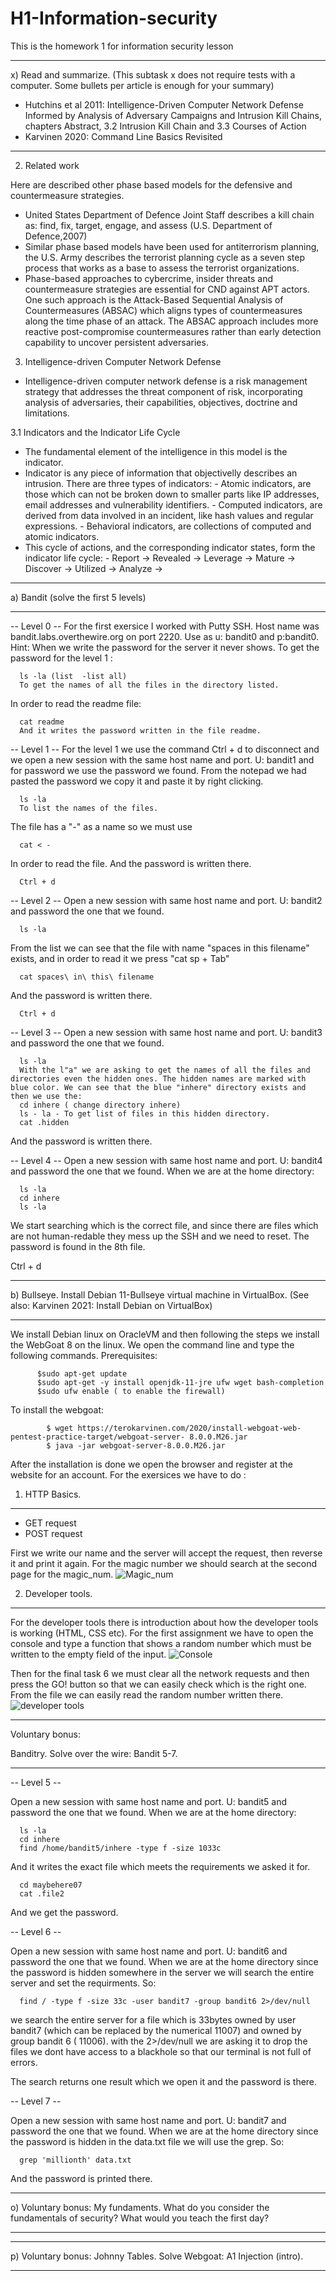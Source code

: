 # H1-Information-security
This is the homework 1 for information security lesson
________________________________________________________________________________________________
x) Read and summarize. (This subtask x does not require tests with a computer. Some bullets per article is enough for your summary)
- Hutchins et al 2011: Intelligence-Driven Computer Network Defense Informed by Analysis of Adversary Campaigns and Intrusion Kill Chains, chapters Abstract, 
3.2 Intrusion Kill Chain and 
3.3 Courses of Action
- Karvinen 2020: Command Line Basics Revisited
________________________________________________________________________________________________

2. Related work 

Here are described other phase based models for the defensive and countermeasure strategies. 
- United States Department of Defence Joint Staff describes a kill chain as:
find, fix, target, engage, and assess (U.S. Department of Defence,2007)
- Similar phase based models have been used for antiterrorism planning, the U.S. Army describes the terrorist planning cycle as a seven step process that works as a base to assess the terrorist organizations. 
- Phase-based approaches to cybercrime, insider threats and countermeasure strategies are essential for CND against APT actors. One such approach is the Attack-Based Sequential Analysis of Countermeasures (ABSAC) which aligns types of countermeasures along the time phase of an attack. The ABSAC approach includes more reactive post-compromise countermeasures rather than early detection capability to uncover persistent adversaries.

3. Intelligence-driven Computer Network Defense

- Intelligence-driven computer network defense is a risk management strategy that addresses the threat component of risk, incorporating analysis of adversaries, their capabilities, objectives, doctrine and limitations.


3.1 Indicators and the Indicator Life Cycle
- The fundamental element of the intelligence in this model is the indicator. 
- Indicator is any piece of information that objectivelly describes an intrusion. There are three types of indicators:
      - Atomic indicators, are those which can not be broken down to smaller parts like IP addresses, email addresses and vulnerability identifiers. 
      - Computed indicators, are derived from data involved in an incident, like hash values and regular expressions. 
      - Behavioral indicators,  are collections of computed and atomic indicators. 
- This cycle of actions, and the corresponding indicator states, form the indicator life cycle:
      - Report -> Revealed -> Leverage -> Mature -> Discover -> Utilized -> Analyze ->
__________________________________________________________________________________________________________________
a) Bandit (solve the first 5 levels)
__________________________________________________________________________________________________________________
-- Level 0 -- 
For the first exersice I worked with Putty SSH. Host name was bandit.labs.overthewire.org on port 2220. Use as u: bandit0 and p:bandit0.
Hint: When we write the password for the server it never shows. 
To get the password for the level 1 : 

      ls -la (list  -list all)
      To get the names of all the files in the directory listed.

In order to read the readme file:

      cat readme 
      And it writes the password written in the file readme.

-- Level 1 -- 
For the level 1 we use the command Ctrl + d to disconnect and we open a new session with the same host name and port. U: bandit1 and for password we use the password we found. From the notepad we had pasted the password we copy it and paste it by right clicking.

      ls -la 
      To list the names of the files.
The file has a "-" as a name so we must use 

      cat < -
In order to read the file. And the password is written there. 

      Ctrl + d
      
-- Level 2 --
Open a new session with same host name and port. U: bandit2 and password the one that we found. 

      ls -la
From the list we can see that the file with name "spaces in this filename" exists, and in order to read it we press "cat sp + Tab"

      cat spaces\ in\ this\ filename
And the password is written there. 

      Ctrl + d

-- Level 3 -- 
Open a new session with same host name and port. U: bandit3 and password the one that we found. 

      ls -la
      With the l"a" we are asking to get the names of all the files and directories even the hidden ones. The hidden names are marked with blue color. We can see that the blue "inhere" directory exists and then we use the:
      cd inhere ( change directory inhere)
      ls - la - To get list of files in this hidden directory.
      cat .hidden 
And the password is written there. 

-- Level 4 -- 
Open a new session with same host name and port. U: bandit4 and password the one that we found. 
When we are at the home directory:

      ls -la
      cd inhere
      ls -la
We start searching which is the correct file, and since there are files which are not human-redable they mess up the SSH and we need to reset. The password is found in the 8th file. 

Ctrl + d
__________________________________________________________________________________________________________________
b) Bullseye. Install Debian 11-Bullseye virtual machine in VirtualBox. (See also: Karvinen 2021: Install Debian on VirtualBox)
__________________________________________________________________________________________________________________

We install Debian linux on OracleVM and then following the steps we install the WebGoat 8 on the linux. 
We open the command line and type the following commands.
Prerequisites:

          $sudo apt-get update
          $sudo apt-get -y install openjdk-11-jre ufw wget bash-completion
          $sudo ufw enable ( to enable the firewall)

To install the webgoat: 

            $ wget https://terokarvinen.com/2020/install-webgoat-web-pentest-practice-target/webgoat-server- 8.0.0.M26.jar
            $ java -jar webgoat-server-8.0.0.M26.jar

After the installation is done we open the browser and register at the website for an account. 
For the exersices we have to do : 
1. HTTP Basics.
__________________________________________________________________________________________________________________

- GET request 
- POST request

First we write our name and the server will accept the request, then reverse it and print it again. 
For the magic number we should search at the second page for the magic_num.
![Magic_num](https://user-images.githubusercontent.com/113516460/215193220-5b8a99f3-bb78-4930-90bc-822be55a424e.JPG)

2. Developer tools.
__________________________________________________________________________________________________________________
For the developer tools there is introduction about how the developer tools is working (HTML, CSS etc). For the first assignment we have to open the console and type a function that shows a random number which must be written to the empty field of the input. 
![Console](https://user-images.githubusercontent.com/113516460/215195606-2c5626c7-dee2-4b4e-a115-660d22a12ade.JPG)

Then for the final task 6 we must clear all the network requests and then press the GO! button so that we can easily check which is the right one. From the file we can easily read the random number written there. 
![developer tools](https://user-images.githubusercontent.com/113516460/215217979-37439730-f8f3-445a-869d-e04c3c33a03a.JPG)

________________________________________________________________________________________________________________________
Voluntary bonus:

Banditry. Solve over the wire: Bandit 5-7.
________________________________________________________________________________________________________________________
-- Level 5 --

Open a new session with same host name and port. U: bandit5 and password the one that we found. 
When we are at the home directory:

      ls -la
      cd inhere
      find /home/bandit5/inhere -type f -size 1033c 
And it writes the exact file which meets the requirements we asked it for. 

      cd maybehere07
      cat .file2
And we get the password. 

-- Level 6 --

Open a new session with same host name and port. U: bandit6 and password the one that we found. 
When we are at the home directory since the password is hidden somewhere in the server we will search the entire server and set the requirments. 
So:

      find / -type f -size 33c -user bandit7 -group bandit6 2>/dev/null
we search the entire server for a file which is 33bytes owned by user bandit7 (which can be replaced by the numerical 11007) and owned by group bandit 6 ( 11006). with the 2>/dev/null we are asking it to drop the files we dont have access to a blackhole so that our terminal is not full of errors. 

The search returns one result which we open it and the password is there. 

-- Level 7 -- 

Open a new session with same host name and port. U: bandit7 and password the one that we found. 
When we are at the home directory since the password is hidden in the data.txt file we will use the grep.
So:

      grep 'millionth' data.txt
And the password is printed there. 
____________________________________________________________________________________________

o) Voluntary bonus: My fundaments. What do you consider the fundamentals of security? What would you teach the first day?
____________________________________________________________________________________________



____________________________________________________________________________________________
p) Voluntary bonus: Johnny Tables. Solve Webgoat: A1 Injection (intro).
____________________________________________________________________________________________



      


      
      
      
      
      



         




